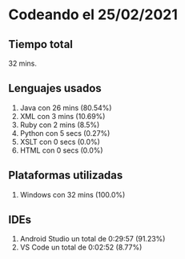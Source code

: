 # Codeando el 25/02/2021

## Tiempo total
32 mins.

## Lenguajes usados
1. Java con 26 mins (80.54%)
1. XML con 3 mins (10.69%)
1. Ruby con 2 mins (8.5%)
1. Python con 5 secs (0.27%)
1. XSLT con 0 secs (0.0%)
1. HTML con 0 secs (0.0%)

## Plataformas utilizadas
1. Windows con 32 mins (100.0%)

## IDEs
1. Android Studio un total de 0:29:57 (91.23%)
1. VS Code un total de 0:02:52 (8.77%)
